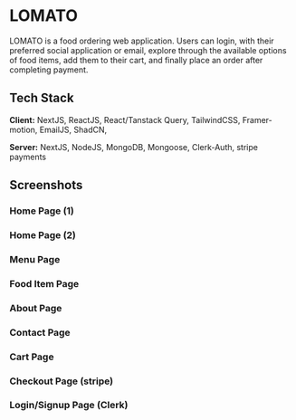 
# LOMATO

LOMATO is a food ordering web application. Users can login, with their preferred social application or email, explore through the available options of food items, add them to their cart, and finally place an order after completing payment.



## Tech Stack

**Client:** NextJS, ReactJS, React/Tanstack Query, TailwindCSS, Framer-motion, EmailJS, ShadCN, 

**Server:** NextJS, NodeJS, MongoDB, Mongoose, Clerk-Auth, stripe payments


## Screenshots

### Home Page (1)


### Home Page (2)


### Menu Page


### Food Item Page


### About Page


### Contact Page


### Cart Page


### Checkout Page (stripe)


### Login/Signup Page (Clerk)